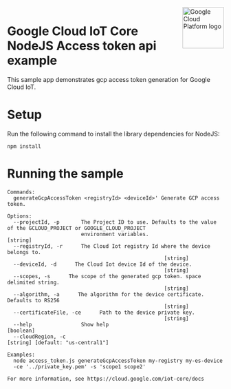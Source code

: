 <img src="https://avatars2.githubusercontent.com/u/2810941?v=3&s=96" alt="Google Cloud Platform logo" title="Google Cloud Platform" align="right" height="96" width="96"/>

# Google Cloud IoT Core NodeJS Access token api example

This sample app demonstrates gcp access token generation for Google Cloud IoT.

# Setup

Run the following command to install the library dependencies for NodeJS:

    npm install

# Running the sample

    Commands:
      generateGcpAccessToken <registryId> <deviceId>' Generate GCP access token.

    Options:
      --projectId, -p       The Project ID to use. Defaults to the value of the GCLOUD_PROJECT or GOOGLE_CLOUD_PROJECT
                            environment variables.                                                                  [string]
      --registryId, -r      The Cloud Iot registry Id where the device belongs to.
                                                       [string]
      --deviceId, -d      The Cloud Iot device Id of the device.
                                                       [string]
      --scopes, -s      The scope of the generated gcp token. space delimited string.
                                                       [string]
      --algorithm, -a      The algorithm for the device certificate. Defaults to RS256
                                                       [string]
      --certificateFile, -ce      Path to the device private key.
                                                       [string]
      --help                Show help                                                                              [boolean]
      --cloudRegion, -c                                                                    [string] [default: "us-central1"]

    Examples:
      node access_token.js generateGcpAccessToken my-registry my-es-device
      -ce '../private_key.pem' -s 'scope1 scope2'

    For more information, see https://cloud.google.com/iot-core/docs
